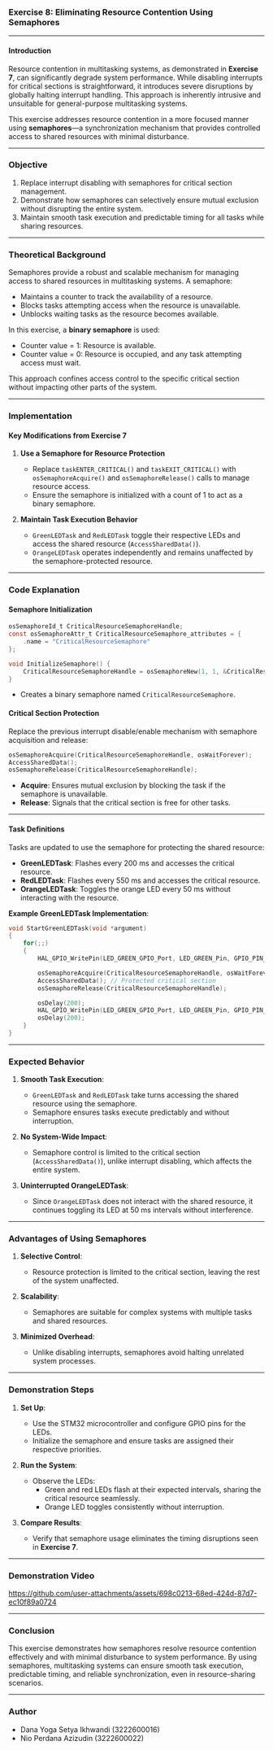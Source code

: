 ### Exercise 8: Eliminating Resource Contention Using Semaphores

---

#### **Introduction**
Resource contention in multitasking systems, as demonstrated in **Exercise 7**, can significantly degrade system performance. While disabling interrupts for critical sections is straightforward, it introduces severe disruptions by globally halting interrupt handling. This approach is inherently intrusive and unsuitable for general-purpose multitasking systems.

This exercise addresses resource contention in a more focused manner using **semaphores**—a synchronization mechanism that provides controlled access to shared resources with minimal disturbance.

---

### **Objective**
1. Replace interrupt disabling with semaphores for critical section management.
2. Demonstrate how semaphores can selectively ensure mutual exclusion without disrupting the entire system.
3. Maintain smooth task execution and predictable timing for all tasks while sharing resources.

---

### **Theoretical Background**
Semaphores provide a robust and scalable mechanism for managing access to shared resources in multitasking systems. A semaphore:
- Maintains a counter to track the availability of a resource.
- Blocks tasks attempting access when the resource is unavailable.
- Unblocks waiting tasks as the resource becomes available.

In this exercise, a **binary semaphore** is used:
- Counter value = 1: Resource is available.
- Counter value = 0: Resource is occupied, and any task attempting access must wait.

This approach confines access control to the specific critical section without impacting other parts of the system.

---

### **Implementation**

#### **Key Modifications from Exercise 7**

1. **Use a Semaphore for Resource Protection**
   - Replace `taskENTER_CRITICAL()` and `taskEXIT_CRITICAL()` with `osSemaphoreAcquire()` and `osSemaphoreRelease()` calls to manage resource access.
   - Ensure the semaphore is initialized with a count of 1 to act as a binary semaphore.

2. **Maintain Task Execution Behavior**
   - `GreenLEDTask` and `RedLEDTask` toggle their respective LEDs and access the shared resource (`AccessSharedData()`).
   - `OrangeLEDTask` operates independently and remains unaffected by the semaphore-protected resource.

---

### **Code Explanation**

#### **Semaphore Initialization**
```c
osSemaphoreId_t CriticalResourceSemaphoreHandle;
const osSemaphoreAttr_t CriticalResourceSemaphore_attributes = {
    .name = "CriticalResourceSemaphore"
};

void InitializeSemaphore() {
    CriticalResourceSemaphoreHandle = osSemaphoreNew(1, 1, &CriticalResourceSemaphore_attributes);
}
```
- Creates a binary semaphore named `CriticalResourceSemaphore`.

#### **Critical Section Protection**
Replace the previous interrupt disable/enable mechanism with semaphore acquisition and release:
```c
osSemaphoreAcquire(CriticalResourceSemaphoreHandle, osWaitForever);
AccessSharedData();
osSemaphoreRelease(CriticalResourceSemaphoreHandle);
```
- **Acquire**: Ensures mutual exclusion by blocking the task if the semaphore is unavailable.
- **Release**: Signals that the critical section is free for other tasks.

---

#### **Task Definitions**
Tasks are updated to use the semaphore for protecting the shared resource:
- **GreenLEDTask**: Flashes every 200 ms and accesses the critical resource.
- **RedLEDTask**: Flashes every 550 ms and accesses the critical resource.
- **OrangeLEDTask**: Toggles the orange LED every 50 ms without interacting with the resource.

**Example GreenLEDTask Implementation**:
```c
void StartGreenLEDTask(void *argument)
{
    for(;;)
    {
        HAL_GPIO_WritePin(LED_GREEN_GPIO_Port, LED_GREEN_Pin, GPIO_PIN_SET);

        osSemaphoreAcquire(CriticalResourceSemaphoreHandle, osWaitForever);
        AccessSharedData(); // Protected critical section
        osSemaphoreRelease(CriticalResourceSemaphoreHandle);

        osDelay(200);
        HAL_GPIO_WritePin(LED_GREEN_GPIO_Port, LED_GREEN_Pin, GPIO_PIN_RESET);
        osDelay(200);
    }
}
```

---

### **Expected Behavior**
1. **Smooth Task Execution**:
   - `GreenLEDTask` and `RedLEDTask` take turns accessing the shared resource using the semaphore.
   - Semaphore ensures tasks execute predictably and without interruption.

2. **No System-Wide Impact**:
   - Semaphore control is limited to the critical section (`AccessSharedData()`), unlike interrupt disabling, which affects the entire system.

3. **Uninterrupted OrangeLEDTask**:
   - Since `OrangeLEDTask` does not interact with the shared resource, it continues toggling its LED at 50 ms intervals without interference.

---

### **Advantages of Using Semaphores**
1. **Selective Control**:
   - Resource protection is limited to the critical section, leaving the rest of the system unaffected.

2. **Scalability**:
   - Semaphores are suitable for complex systems with multiple tasks and shared resources.

3. **Minimized Overhead**:
   - Unlike disabling interrupts, semaphores avoid halting unrelated system processes.

---

### **Demonstration Steps**

1. **Set Up**:
   - Use the STM32 microcontroller and configure GPIO pins for the LEDs.
   - Initialize the semaphore and ensure tasks are assigned their respective priorities.

2. **Run the System**:
   - Observe the LEDs:
     - Green and red LEDs flash at their expected intervals, sharing the critical resource seamlessly.
     - Orange LED toggles consistently without interruption.

3. **Compare Results**:
   - Verify that semaphore usage eliminates the timing disruptions seen in **Exercise 7**.

---

### **Demonstration Video**
https://github.com/user-attachments/assets/698c0213-68ed-424d-87d7-ec10f89a0724


---

### **Conclusion**
This exercise demonstrates how semaphores resolve resource contention effectively and with minimal disturbance to system performance. By using semaphores, multitasking systems can ensure smooth task execution, predictable timing, and reliable synchronization, even in resource-sharing scenarios.

---

### **Author**
- Dana Yoga Setya Ikhwandi (3222600016)
- Nio Perdana Azizudin (3222600022)
